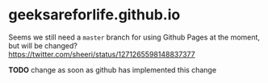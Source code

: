 # geeksareforlife.github.io

Seems we still need a `master` branch for using Github Pages at the moment, but will be changed? https://twitter.com/sheeri/status/1271265598148837377

**TODO** change as soon as github has implemented this change
